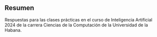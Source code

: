 ## Resumen
Respuestas para las clases prácticas en el curso de Inteligencia Artificial 2024 de la carrera Ciencias de la Computación de la Universidad de la Habana.

